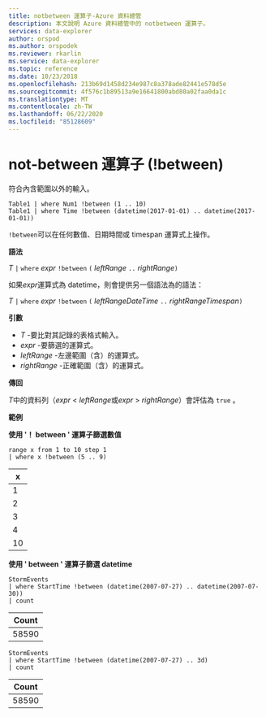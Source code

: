 ```yaml
---
title: notbetween 運算子-Azure 資料總管
description: 本文說明 Azure 資料總管中的 notbetween 運算子。
services: data-explorer
author: orspod
ms.author: orspodek
ms.reviewer: rkarlin
ms.service: data-explorer
ms.topic: reference
ms.date: 10/23/2018
ms.openlocfilehash: 213b69d1458d234e987c8a378ade82441e578d5e
ms.sourcegitcommit: 4f576c1b89513a9e16641800abd80a02faa0da1c
ms.translationtype: MT
ms.contentlocale: zh-TW
ms.lasthandoff: 06/22/2020
ms.locfileid: "85128609"
---
```

# <a name="not-between-operator-between"></a>not-between 運算子 (!between)

符合內含範圍以外的輸入。

```kusto
Table1 | where Num1 !between (1 .. 10)
Table1 | where Time !between (datetime(2017-01-01) .. datetime(2017-01-01))
```

`!between`可以在任何數值、日期時間或 timespan 運算式上操作。
 
**語法**

*T* `|` `where` *expr* `!between` `(` *leftRange* ` .. ` *rightRange*`)`   
 
如果*expr*運算式為 datetime，則會提供另一個語法為的語法：

*T* `|` `where` *expr* `!between` `(` *leftRangeDateTime* ` .. ` *rightRangeTimespan*`)`   

**引數**

* *T* -要比對其記錄的表格式輸入。
* *expr* -要篩選的運算式。
* *leftRange* -左邊範圍（含）的運算式。
* *rightRange* -正確範圍（含）的運算式。

**傳回**

*T*中的資料列（*expr*  <  *leftRange*或*expr*  >  *rightRange*）會評估為 `true` 。

**範例**  

**使用 '！ between ' 運算子篩選數值**  

<!-- csl: https://help.kusto.windows.net:443/Samples -->
```kusto
range x from 1 to 10 step 1
| where x !between (5 .. 9)
```

|x|
|---|
|1|
|2|
|3|
|4|
|10|

**使用 ' between ' 運算子篩選 datetime**  

<!-- csl: https://help.kusto.windows.net:443/Samples -->
```kusto
StormEvents
| where StartTime !between (datetime(2007-07-27) .. datetime(2007-07-30))
| count 
```

|Count|
|---|
|58590|

<!-- csl: https://help.kusto.windows.net:443/Samples -->
```kusto
StormEvents
| where StartTime !between (datetime(2007-07-27) .. 3d)
| count 
```

|Count|
|---|
|58590|
